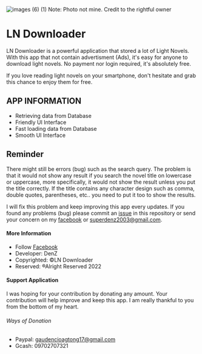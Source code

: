 ![images (6) (1)](https://user-images.githubusercontent.com/90649171/182352098-2bf8789c-7569-4cea-a58e-3df2869fdb05.jpeg)
Note: Photo not mine.
Credit to the rightful owner

# LN Downloader

LN Downloader is a powerful application that stored a lot of Light Novels. With this app that not contain advertisment (Ads), it's easy for anyone to download light novels. No payment nor login required, it's absolutely free.

If you love reading light novels on your smartphone, don't hesitate and grab this chance to enjoy them for free.

## APP INFORMATION
- Retrieving data from Database
- Friendly UI Interface
- Fast loading data from Database
- Smooth UI Interface

## Reminder
There might still be errors (bug) such as the search query. The problem is that it would not show any result if you search the novel title on lowercase or uppercase, more specifically, it would not show the result unless you put the title correctly. If the title contains any character design such as comma, double quotes, parentheses, etc.. you need to put it too to show the results.

I will fix this problem and keep improving this app every updates. If you found any problems (bug) please commit an [issue](https://github.com/denzkie18/LN-Downloader/issues) in this repository or send your concern on my [facebook](https://www.facebook.com/profile.php?id=100083956958685) or superdenz2003@gmail.com.

#### More Information
- Follow [Facebook](https://www.facebook.com/profile.php?id=100083956958685)
- Developer: DenZ
- Copyrighted: ©LN Downloader
- Reserved: ®Alright Reserved 2022

#### Support Application
I was hoping for your contribution by donating any amount. Your contribution will help improve and keep this app. I am really thankful to you from the bottom of my heart.
###### Ways of Donation
- Paypal: gaudencioagtong17@gmail.com
- Gcash: 09702707321
